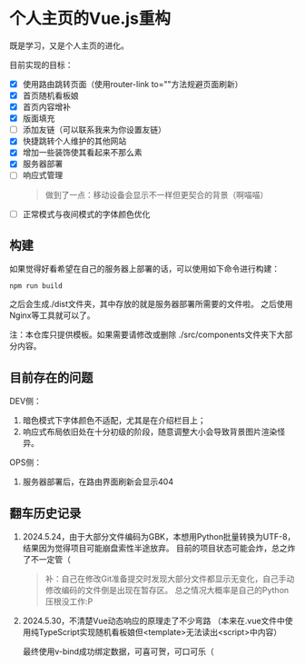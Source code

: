 # 个人主页的Vue.js重构

既是学习，又是个人主页的进化。

目前实现的目标：

- [x] 使用路由跳转页面（使用router-link to=""方法规避页面刷新）
- [x] 首页随机看板娘
- [x] 首页内容增补
- [x] 版面填充
- [ ] 添加友链（可以联系我来为你设置友链）
- [x] 快捷跳转个人维护的其他网站
- [x] 增加一些装饰使其看起来不那么素
- [x] 服务器部署
- [ ] 响应式管理
  > 做到了一点：移动设备会显示不一样但更契合的背景（啊喵喵）
- [ ] 正常模式与夜间模式的字体颜色优化

## 构建

如果觉得好看希望在自己的服务器上部署的话，可以使用如下命令进行构建：

```pwsh/bash
npm run build
```

之后会生成./dist文件夹，其中存放的就是服务器部署所需要的文件啦。
之后使用Nginx等工具就可以了。

注：本仓库只提供模板。如果需要请修改或删除
./src/components文件夹下大部分内容。

## 目前存在的问题

DEV侧：
      
1. 暗色模式下字体颜色不适配，尤其是在介绍栏目上；
2. 响应式布局依旧处在十分初级的阶段，随意调整大小会导致背景图片渲染怪异。

OPS侧：

1. 服务器部署后，在路由界面刷新会显示404

## 翻车历史记录

1. 2024.5.24，由于大部分文件编码为GBK，本想用Python批量转换为UTF-8，结果因为觉得项目可能崩盘索性半途放弃。
   目前的项目状态可能会炸，总之炸了不一定管（
  
   > 补：自己在修改Git准备提交时发现大部分文件都显示无变化，自己手动修改编码的文件倒是出现在暂存区。
   总之情况大概率是自己的Python压根没工作:P

2. 2024.5.30，不清楚Vue动态响应的原理走了不少弯路
  （本来在.vue文件中使用纯TypeScript实现随机看板娘但\<template>无法读出\<script>中内容）

    最终使用v-bind成功绑定数据，可喜可贺，可口可乐（
